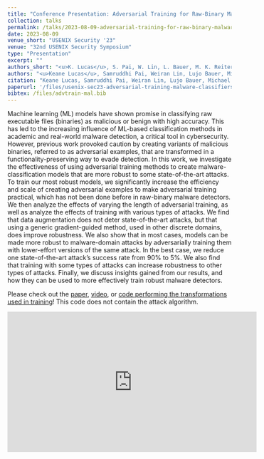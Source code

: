 ```yaml
---
title: "Conference Presentation: Adversarial Training for Raw-Binary Malware Classifiers"
collection: talks
permalink: /talks/2023-08-09-adversarial-training-for-raw-binary-malware-classifiers
date: 2023-08-09
venue_short: "USENIX Security '23"
venue: "32nd USENIX Security Symposium"
type: "Presentation"
excerpt: ""
authors_short: "<u>K. Lucas</u>, S. Pai, W. Lin, L. Bauer, M. K. Reiter, and M. Sharif"
authors: "<u>Keane Lucas</u>, Samruddhi Pai, Weiran Lin, Lujo Bauer, Michael K. Reiter, and Mahmood Sharif"
citation: "Keane Lucas, Samruddhi Pai, Weiran Lin, Lujo Bauer, Michael K. Reiter, Mahmood Sharif. Adversarial Training for Raw-Binary Malware Classifiers. In Proc. USENIX Security '23."
paperurl: '/files/usenix-sec23-adversarial-training-malware-classifiers.pdf'
bibtex: /files/advtrain-mal.bib
---
```


Machine learning (ML) models have shown promise in classifying raw executable files (binaries) as malicious or benign with high accuracy. This has led to the increasing influence of ML-based classification methods in academic and real-world malware detection, a critical tool in cybersecurity. However, previous work provoked caution by creating variants of malicious binaries, referred to as adversarial examples, that are transformed in a functionality-preserving way to evade detection. In this work, we investigate the effectiveness of using adversarial training methods to create malware-classification models that are more robust to some state-of-the-art attacks. To train our most robust models, we significantly increase the efficiency and scale of creating adversarial examples to make adversarial training practical, which has not been done before in raw-binary malware detectors. We then analyze the effects of varying the length of adversarial training, as well as analyze the effects of training with various types of attacks. We find that data augmentation does not deter state-of-the-art attacks, but that using a generic gradient-guided method, used in other discrete domains, does improve robustness. We also show that in most cases, models can be made more robust to malware-domain attacks by adversarially training them with lower-effort versions of the same attack. In the best case, we reduce one state-of-the-art attack’s success rate from 90% to 5%. We also find that training with some types of attacks can increase robustness to other types of attacks. Finally, we discuss insights gained from our results, and how they can be used to more effectively train robust malware detectors.

Please check out the [paper](/files/usenix-sec23-adversarial-training-malware-classifiers.pdf), [video](https://youtu.be/-_9olqD4HEI?si=ufCuQCHve9Ty7hob), or [code performing the transformations used in training](https://github.com/pwwl/enhanced-binary-diversification)! This code does not contain the attack algorithm.

<iframe width="560" height="315" src="https://www.youtube.com/embed/-_9olqD4HEI?si=gIQ8m4aXlp9VEZpP" title="YouTube video player" frameborder="0" allow="accelerometer; autoplay; clipboard-write; encrypted-media; gyroscope; picture-in-picture; web-share" allowfullscreen></iframe>